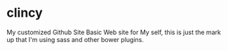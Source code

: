 # clincy
My customized Github Site
Basic Web site for My self, this is just the mark up that I'm using sass and other bower plugins.
